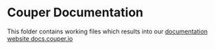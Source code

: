 # Couper Documentation

This folder contains working files which results into our [documentation website docs.couper.io](https://docs.couper.io/)

